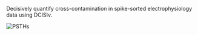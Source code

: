 Decisively quantify cross-contamination in spike-sorted electrophysiology data using DCISIv. 

![PSTHs](https://github.com/economolab/DCISIv/assets/60631663/2d1fbe5a-b462-4d52-bcb6-d687ce864201)
